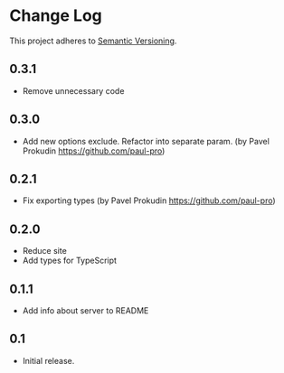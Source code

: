 # Change Log
This project adheres to [Semantic Versioning](http://semver.org/).

## 0.3.1

* Remove unnecessary code

## 0.3.0

* Add new options exclude. Refactor into separate param. (by Pavel Prokudin https://github.com/paul-pro)

## 0.2.1

* Fix exporting types (by Pavel Prokudin https://github.com/paul-pro)

## 0.2.0

* Reduce site
* Add types for TypeScript

## 0.1.1

* Add info about server to README

## 0.1

* Initial release.
